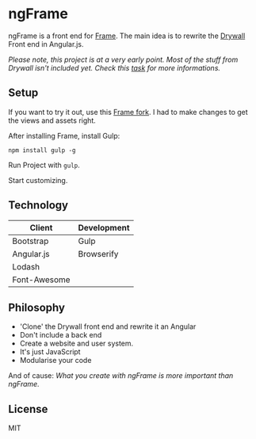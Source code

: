 # ngFrame

ngFrame is a front end for [Frame](git@github.com:jedireza/frame.git). The main idea is to rewrite the [Drywall](https://github.com/jedireza/drywall) Front end in Angular.js.

*Please note, this project is at a very early point. Most of the stuff from Drywall isn't included yet. Check this [task](https://github.com/Silom/ngFrame/issues/2) for more informations.*

## Setup

If you want to try it out, use this [Frame fork](https://github.com/Silom/frame).
I had to make changes to get the views and assets right.

After installing Frame, install Gulp:

``
npm install gulp -g
``

Run Project with ``gulp``.

Start customizing.

## Technology

|     Client     | Development |
| -------------- | ----------- |
| Bootstrap      | Gulp        |
| Angular.js     | Browserify  |
| Lodash         |             |
| Font-Awesome   |             |

## Philosophy

* 'Clone' the Drywall front end and rewrite it an Angular
* Don't include a back end
* Create a website and user system.
* It's just JavaScript
* Modularise your code

And of cause: *What you create with ngFrame is more important than ngFrame.*

## License

MIT

